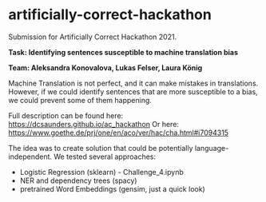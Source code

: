 # artificially-correct-hackathon
Submission for Artificially Correct Hackathon 2021.

**Task: Identifying sentences susceptible to machine translation bias**

**Team: Aleksandra Konovalova, Lukas Felser, Laura König**

Machine Translation is not perfect, and it can make mistakes in translations. However, if we could identify sentences that are more susceptible to a bias, we could prevent some of them happening.

Full description can be found here:
https://dcsaunders.github.io/ac_hackathon
Or here:
https://www.goethe.de/prj/one/en/aco/ver/hac/cha.html#i7094315

The idea was to create solution that could be potentially language-independent. We tested several approaches:
- Logistic Regression (sklearn) - Challenge_4.ipynb
- NER and dependency trees (spacy)
- pretrained Word Embeddings (gensim, just a quick look)
